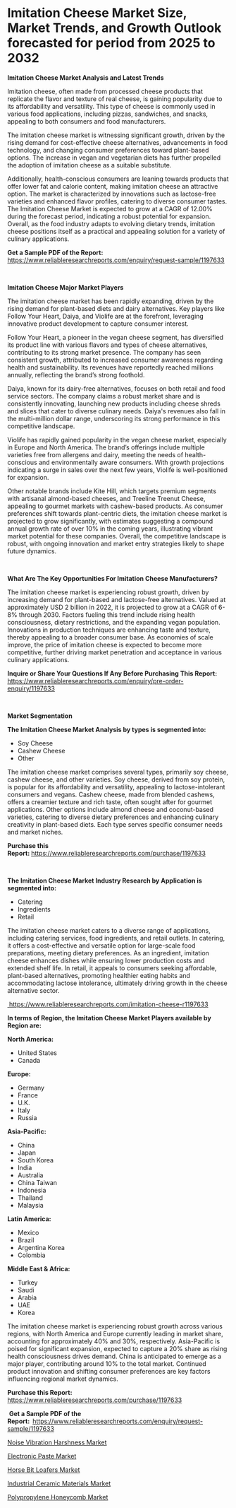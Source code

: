 <p><h1>Imitation Cheese Market Size, Market Trends, and Growth Outlook forecasted for period from 2025 to 2032</h1></p><p><strong>Imitation Cheese Market Analysis and Latest Trends</strong></p>
<p><p>Imitation cheese, often made from processed cheese products that replicate the flavor and texture of real cheese, is gaining popularity due to its affordability and versatility. This type of cheese is commonly used in various food applications, including pizzas, sandwiches, and snacks, appealing to both consumers and food manufacturers. </p><p>The imitation cheese market is witnessing significant growth, driven by the rising demand for cost-effective cheese alternatives, advancements in food technology, and changing consumer preferences toward plant-based options. The increase in vegan and vegetarian diets has further propelled the adoption of imitation cheese as a suitable substitute.</p><p>Additionally, health-conscious consumers are leaning towards products that offer lower fat and calorie content, making imitation cheese an attractive option. The market is characterized by innovations such as lactose-free varieties and enhanced flavor profiles, catering to diverse consumer tastes. The Imitation Cheese Market is expected to grow at a CAGR of 12.00% during the forecast period, indicating a robust potential for expansion. Overall, as the food industry adapts to evolving dietary trends, imitation cheese positions itself as a practical and appealing solution for a variety of culinary applications.</p></p>
<p><strong>Get a Sample PDF of the Report:&nbsp;</strong> <a href="https://www.reliableresearchreports.com/enquiry/request-sample/1197633?utm_campaign=2263&utm_medium=2&utm_source=Github&utm_content=ia&utm_term=05022025&utm_id=imitation-cheese">https://www.reliableresearchreports.com/enquiry/request-sample/1197633</a></p>
<p>&nbsp;</p>
<p><strong>Imitation Cheese Major Market Players</strong></p>
<p><p>The imitation cheese market has been rapidly expanding, driven by the rising demand for plant-based diets and dairy alternatives. Key players like Follow Your Heart, Daiya, and Violife are at the forefront, leveraging innovative product development to capture consumer interest.</p><p>Follow Your Heart, a pioneer in the vegan cheese segment, has diversified its product line with various flavors and types of cheese alternatives, contributing to its strong market presence. The company has seen consistent growth, attributed to increased consumer awareness regarding health and sustainability. Its revenues have reportedly reached millions annually, reflecting the brand’s strong foothold.</p><p>Daiya, known for its dairy-free alternatives, focuses on both retail and food service sectors. The company claims a robust market share and is consistently innovating, launching new products including cheese shreds and slices that cater to diverse culinary needs. Daiya's revenues also fall in the multi-million dollar range, underscoring its strong performance in this competitive landscape.</p><p>Violife has rapidly gained popularity in the vegan cheese market, especially in Europe and North America. The brand’s offerings include multiple varieties free from allergens and dairy, meeting the needs of health-conscious and environmentally aware consumers. With growth projections indicating a surge in sales over the next few years, Violife is well-positioned for expansion.</p><p>Other notable brands include Kite Hill, which targets premium segments with artisanal almond-based cheeses, and Treeline Treenut Cheese, appealing to gourmet markets with cashew-based products. As consumer preferences shift towards plant-centric diets, the imitation cheese market is projected to grow significantly, with estimates suggesting a compound annual growth rate of over 10% in the coming years, illustrating vibrant market potential for these companies. Overall, the competitive landscape is robust, with ongoing innovation and market entry strategies likely to shape future dynamics.</p></p>
<p>&nbsp;</p>
<p><strong>What Are The Key Opportunities For Imitation Cheese Manufacturers?</strong></p>
<p><p>The imitation cheese market is experiencing robust growth, driven by increasing demand for plant-based and lactose-free alternatives. Valued at approximately USD 2 billion in 2022, it is projected to grow at a CAGR of 6-8% through 2030. Factors fueling this trend include rising health consciousness, dietary restrictions, and the expanding vegan population. Innovations in production techniques are enhancing taste and texture, thereby appealing to a broader consumer base. As economies of scale improve, the price of imitation cheese is expected to become more competitive, further driving market penetration and acceptance in various culinary applications.</p></p>
<p><strong>Inquire or Share Your Questions If Any Before Purchasing This Report:</strong> <a href="https://www.reliableresearchreports.com/enquiry/pre-order-enquiry/1197633?utm_campaign=2263&utm_medium=2&utm_source=Github&utm_content=ia&utm_term=05022025&utm_id=imitation-cheese">https://www.reliableresearchreports.com/enquiry/pre-order-enquiry/1197633</a></p>
<p>&nbsp;</p>
<p><strong>Market Segmentation</strong></p>
<p><strong>The Imitation Cheese Market Analysis by types is segmented into:</strong></p>
<p><ul><li>Soy Cheese</li><li>Cashew Cheese</li><li>Other</li></ul></p>
<p><p>The imitation cheese market comprises several types, primarily soy cheese, cashew cheese, and other varieties. Soy cheese, derived from soy protein, is popular for its affordability and versatility, appealing to lactose-intolerant consumers and vegans. Cashew cheese, made from blended cashews, offers a creamier texture and rich taste, often sought after for gourmet applications. Other options include almond cheese and coconut-based varieties, catering to diverse dietary preferences and enhancing culinary creativity in plant-based diets. Each type serves specific consumer needs and market niches.</p></p>
<p><strong>Purchase this Report:&nbsp;</strong><a href="https://www.reliableresearchreports.com/purchase/1197633?utm_campaign=2263&utm_medium=2&utm_source=Github&utm_content=ia&utm_term=05022025&utm_id=imitation-cheese">https://www.reliableresearchreports.com/purchase/1197633</a></p>
<p>&nbsp;</p>
<p><strong>The Imitation Cheese Market Industry Research by Application is segmented into:</strong></p>
<p><ul><li>Catering</li><li>Ingredients</li><li>Retail</li></ul></p>
<p><p>The imitation cheese market caters to a diverse range of applications, including catering services, food ingredients, and retail outlets. In catering, it offers a cost-effective and versatile option for large-scale food preparations, meeting dietary preferences. As an ingredient, imitation cheese enhances dishes while ensuring lower production costs and extended shelf life. In retail, it appeals to consumers seeking affordable, plant-based alternatives, promoting healthier eating habits and accommodating lactose intolerance, ultimately driving growth in the cheese alternative sector.</p></p>
<p><a href="https://www.reliableresearchreports.com/imitation-cheese-r1197633?utm_campaign=2263&utm_medium=2&utm_source=Github&utm_content=ia&utm_term=05022025&utm_id=imitation-cheese">&nbsp;https://www.reliableresearchreports.com/imitation-cheese-r1197633</a></p>
<p><strong>In terms of Region, the Imitation Cheese Market Players available by Region are:</strong></p>
<p>
    <p> <strong> North America: </strong>
        <ul>
            <li>United States</li>
            <li>Canada</li>
        </ul>
        </p> 
    <p> <strong> Europe: </strong>
        <ul>
            <li>Germany</li>
            <li>France</li>
            <li>U.K.</li>
            <li>Italy</li>
            <li>Russia</li>
        </ul>
        </p> 
    <p> <strong> Asia-Pacific: </strong>
        <ul>
            <li>China</li>
            <li>Japan</li>
            <li>South Korea</li>
            <li>India</li>
            <li>Australia</li>
            <li>China Taiwan</li>
            <li>Indonesia</li>
            <li>Thailand</li>
            <li>Malaysia</li>
        </ul>
        </p> 
    <p> <strong> Latin America: </strong>
        <ul>
            <li>Mexico</li>
            <li>Brazil</li>
            <li>Argentina Korea</li>
            <li>Colombia</li>
        </ul>
        </p> 
    <p> <strong> Middle East & Africa: </strong>
        <ul>
            <li>Turkey</li>
            <li>Saudi</li>
            <li>Arabia</li>
            <li>UAE</li>
            <li>Korea</li>
        </ul>
    </p>
    </p>
<p><p>The imitation cheese market is experiencing robust growth across various regions, with North America and Europe currently leading in market share, accounting for approximately 40% and 30%, respectively. Asia-Pacific is poised for significant expansion, expected to capture a 20% share as rising health consciousness drives demand. China is anticipated to emerge as a major player, contributing around 10% to the total market. Continued product innovation and shifting consumer preferences are key factors influencing regional market dynamics.</p></p>
<p><strong>Purchase this Report: </strong><a href="https://www.reliableresearchreports.com/purchase/1197633?utm_campaign=2263&utm_medium=2&utm_source=Github&utm_content=ia&utm_term=05022025&utm_id=imitation-cheese">https://www.reliableresearchreports.com/purchase/1197633</a></p>
<p>&nbsp;<strong>Get a Sample PDF of the Report:&nbsp;&nbsp;</strong><a href="https://www.reliableresearchreports.com/enquiry/request-sample/1197633?utm_campaign=2263&utm_medium=2&utm_source=Github&utm_content=ia&utm_term=05022025&utm_id=imitation-cheese">https://www.reliableresearchreports.com/enquiry/request-sample/1197633</a></p>
<p><strong></strong></p>
<p><p><a href="https://www.linkedin.com/pulse/noise-vibration-harshness-industry-research-covering-lzcre?utm_campaign=2263&utm_medium=2&utm_source=Github&utm_content=ia&utm_term=05022025&utm_id=imitation-cheese">Noise Vibration Harshness Market</a></p><p><a href="https://www.linkedin.com/pulse/market-demand-revenue-growth-electronic-paste-85-cagr-from-7pioe?utm_campaign=2263&utm_medium=2&utm_source=Github&utm_content=ia&utm_term=05022025&utm_id=imitation-cheese">Electronic Paste Market</a></p><p><a href="https://github.com/stillsfloria19981/Market-Research-Report-List-1/blob/main/horse-bit-loafers-market.md?utm_campaign=2263&utm_medium=2&utm_source=Github&utm_content=ia&utm_term=05022025&utm_id=imitation-cheese">Horse Bit Loafers Market</a></p><p><a href="https://www.linkedin.com/pulse/industrial-ceramic-materials-market-growth-study-projects-ogyhe?utm_campaign=2263&utm_medium=2&utm_source=Github&utm_content=ia&utm_term=05022025&utm_id=imitation-cheese">Industrial Ceramic Materials Market</a></p><p><a href="https://www.linkedin.com/pulse/global-polypropylene-honeycomb-market-trends-applications-bkube?utm_campaign=2263&utm_medium=2&utm_source=Github&utm_content=ia&utm_term=05022025&utm_id=imitation-cheese">Polypropylene Honeycomb Market</a></p></p>